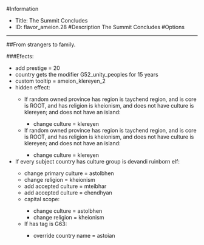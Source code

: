 #Information
 - Title: The Summit Concludes
 - ID: flavor_ameion.28
#Description
The Summit Concludes
#Options

___
##From strangers to family.

###Efects:<ul><li>add prestige = 20</li><li>country gets the modifier G52_unity_peoples for 15 years</li><li>custom tooltip = ameion_klereyen_2</li><li>hidden effect:</li><ul><li>If random owned province has region is taychend region, and  is core is ROOT, and  has religion is kheionism, and does not have culture is klereyen; and does not have an island:</li><ul><li>change culture = klereyen</li></ul><li>If random owned province has region is taychend region, and  is core is ROOT, and  has religion is kheionism, and does not have culture is klereyen; and does not have an island:</li><ul><li>change culture = klereyen</li></ul></ul><li>If every subject country has culture group is devandi ruinborn elf:</li><ul><li>change primary culture = astolbhen</li><li>change religion = kheionism</li><li>add accepted culture = mteibhar</li><li>add accepted culture = chendhyan</li><li>capital scope:</li><ul><li>change culture = astolbhen</li><li>change religion = kheionism</li></ul><li>If has tag is G63:</li><ul><li>override country name = astoian</li></ul></ul></ul>
